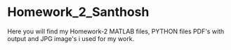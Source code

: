 # Homework_2_Santhosh
Here you will find my Homework-2 MATLAB files, PYTHON files PDF's with output and JPG image's i used for my work.
